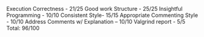 Execution Correctness - 21/25
	Good work
Structure - 25/25
Insightful Programming - 10/10
Consistent Style- 15/15
Appropriate Commenting Style - 10/10
Address Comments w/ Explanation – 10/10
Valgrind report - 5/5
Total: 96/100


